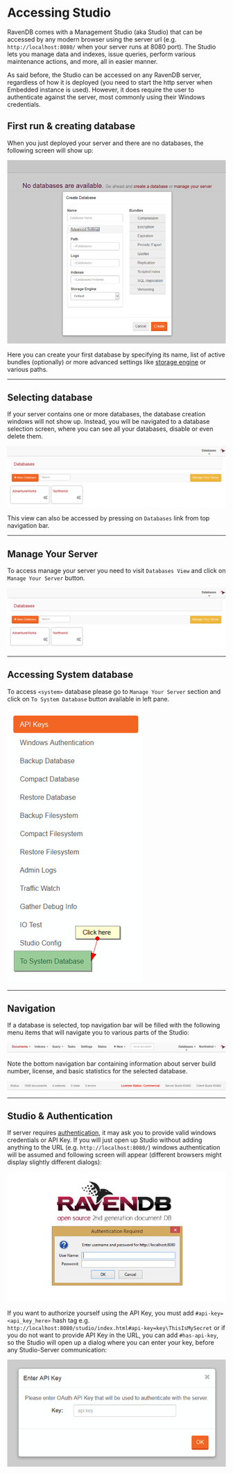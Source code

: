 # Accessing Studio

RavenDB comes with a Management Studio (aka Studio) that can be accessed by any modern browser using the server url (e.g. `http://localhost:8080/` when your server runs at 8080 port). The Studio lets you manage data and indexes, issue queries, perform various maintenance actions, and more, all in easier manner.

As said before, the Studio can be accessed on any RavenDB server, regardless of how it is deployed (you need to start the http server when Embedded instance is used). However, it does require the user to authenticate against the server, most commonly using their Windows credentials.

## First run & creating database

When you just deployed your server and there are no databases, the following screen will show up:

![Figure 1. Studio. First run. Creating database.](images/accessing-studio-first-run.png)  

Here you can create your first database by specifying its name, list of active bundles (optionally) or more advanced settings like [storage engine](../server/configuration/storage-engines) or various paths.

<hr />

## Selecting database

If your server contains one or more databases, the database creation windows will not show up. Instead, you will be navigated to a database selection screen, where you can see all your databases, disable or even delete them.

![Figure 2. Studio. Selecting database.](images/accessing-studio-database-selection.png)  

This view can also be accessed by pressing on `Databases` link from top navigation bar.

<hr />

## Manage Your Server

To access manage your server you need to visit `Databases View` and click on `Manage Your Server` button.

![Figure 3. Studio. Selecting database.](images/accessing-studio-database-selection.png)  

<hr />

## Accessing System database

To access `<system>` database please go to `Manage Your Server` section and click on `To System Database` button available in left pane.

![Figure 4. Studio. Selecting database.](images/accessing-studio-system-database.png) 

<hr />

## Navigation

If a database is selected, top navigation bar will be filled with the following menu items that will navigate you to various parts of the Studio:

![Figure 5. Studio. Top navigation bar.](images/accessing-studio-nav.png)  

Note the bottom navigation bar containing information about server build number, license, and basic statistics for the selected database.

![Figure 6. Studio. Bottom navigation bar.](images/accessing-studio-nav-bottom.png)  

<hr />

## Studio & Authentication

If server requires [authentication](../server/configuration/authentication-and-authorization), it may ask you to provide valid windows credentials or API Key. If you will just open up Studio without adding anything to the URL (e.g. `http://localhost:8080/`) windows authentication will be assumed and following screen will appear (different browsers might display slightly different dialogs):

![Figure 7. Studio. Basic Authentication.](images/accessing-studio-basic-auth.png)  

If you want to authorize yourself using the API Key, you must add `#api-key=<api_key_here>` hash tag e.g. `http://localhost:8080/studio/index.html#api-key=key\ThisIsMySecret` or if you do not want to provide API Key in the URL, you can add `#has-api-key`, so the Studio will open up a dialog where you can enter your key, before any Studio-Server communication:

![Figure 8. Studio. Has API Key.](images/accessing-studio-has-api-key.png)  



